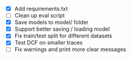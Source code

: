 - [x] Add requirements.txt
- [ ] Clean up eval script
- [x] Save models to model/ folder
- [x] Support better saving / loading model
- [x] Fix train/test split for different datasets
- [x] Test DCF on smaller traces
- [ ] Fix warnings and print more clear messages
